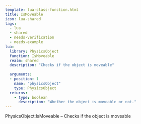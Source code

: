 ```yaml
---
template: lua-class-function.html
title: IsMoveable
icon: lua-shared
tags:
  - lua
  - shared
  - needs-verification
  - needs-example
lua:
  library: PhysicsObject
  function: IsMoveable
  realm: shared
  description: "Checks if the object is moveable"
  
  arguments:
  - position: 1
    name: "physicsObject"
    type: PhysicsObject
  returns:
    - type: boolean
      description: "Whether the object is moveable or not."
---
```


<div class="lua__search__keywords">
PhysicsObject:IsMoveable &#x2013; Checks if the object is moveable
</div>
